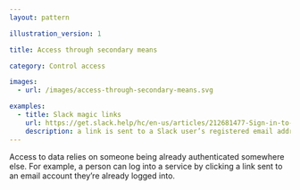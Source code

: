 ```yaml
---
layout: pattern

illustration_version: 1

title: Access through secondary means

category: Control access

images:
  - url: /images/access-through-secondary-means.svg

examples:
  - title: Slack magic links
    url: https://get.slack.help/hc/en-us/articles/212681477-Sign-in-to-Slack
    description: a link is sent to a Slack user’s registered email address, allowing them to log into the service without a password
---
```


Access to data relies on someone being already authenticated somewhere else. 
For example, a person can log into a service by clicking a link sent to an email account they’re already logged into.

